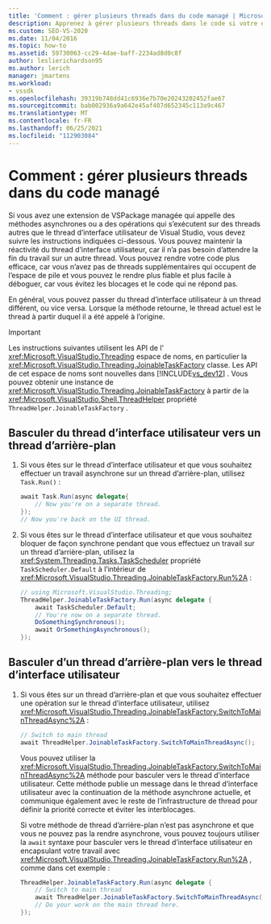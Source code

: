 ```yaml
---
title: 'Comment : gérer plusieurs threads dans du code managé | Microsoft Docs'
description: Apprenez à gérer plusieurs threads dans le code si votre extension VSPackage managée appelle des méthodes asynchrones ou a des opérations à partir du thread d’interface utilisateur de Visual Studio.
ms.custom: SEO-VS-2020
ms.date: 11/04/2016
ms.topic: how-to
ms.assetid: 59730063-cc29-4dae-baff-2234ad8d0c8f
author: leslierichardson95
ms.author: lerich
manager: jmartens
ms.workload:
- vssdk
ms.openlocfilehash: 39319b748dd41c6936e7b70e20243202452fae67
ms.sourcegitcommit: bab002936a9a642e45af407d652345c113a9c467
ms.translationtype: MT
ms.contentlocale: fr-FR
ms.lasthandoff: 06/25/2021
ms.locfileid: "112903084"
---
```

# <a name="how-to-manage-multiple-threads-in-managed-code"></a>Comment : gérer plusieurs threads dans du code managé
Si vous avez une extension de VSPackage managée qui appelle des méthodes asynchrones ou a des opérations qui s’exécutent sur des threads autres que le thread d’interface utilisateur de Visual Studio, vous devez suivre les instructions indiquées ci-dessous. Vous pouvez maintenir la réactivité du thread d’interface utilisateur, car il n’a pas besoin d’attendre la fin du travail sur un autre thread. Vous pouvez rendre votre code plus efficace, car vous n’avez pas de threads supplémentaires qui occupent de l’espace de pile et vous pouvez le rendre plus fiable et plus facile à déboguer, car vous évitez les blocages et le code qui ne répond pas.

 En général, vous pouvez passer du thread d’interface utilisateur à un thread différent, ou vice versa. Lorsque la méthode retourne, le thread actuel est le thread à partir duquel il a été appelé à l’origine.

> [!IMPORTANT]
> Les instructions suivantes utilisent les API de l' <xref:Microsoft.VisualStudio.Threading> espace de noms, en particulier la <xref:Microsoft.VisualStudio.Threading.JoinableTaskFactory> classe. Les API de cet espace de noms sont nouvelles dans [!INCLUDE[vs_dev12](../extensibility/includes/vs_dev12_md.md)] . Vous pouvez obtenir une instance de <xref:Microsoft.VisualStudio.Threading.JoinableTaskFactory> à partir de la <xref:Microsoft.VisualStudio.Shell.ThreadHelper> propriété `ThreadHelper.JoinableTaskFactory` .

## <a name="switch-from-the-ui-thread-to-a-background-thread"></a>Basculer du thread d’interface utilisateur vers un thread d’arrière-plan

1. Si vous êtes sur le thread d’interface utilisateur et que vous souhaitez effectuer un travail asynchrone sur un thread d’arrière-plan, utilisez `Task.Run()` :

    ```csharp
    await Task.Run(async delegate{
        // Now you're on a separate thread.
    });
    // Now you're back on the UI thread.

    ```

2. Si vous êtes sur le thread d’interface utilisateur et que vous souhaitez bloquer de façon synchrone pendant que vous effectuez un travail sur un thread d’arrière-plan, utilisez la <xref:System.Threading.Tasks.TaskScheduler> propriété `TaskScheduler.Default` à l’intérieur de <xref:Microsoft.VisualStudio.Threading.JoinableTaskFactory.Run%2A> :

    ```csharp
    // using Microsoft.VisualStudio.Threading;
    ThreadHelper.JoinableTaskFactory.Run(async delegate {
        await TaskScheduler.Default;
        // You're now on a separate thread.
        DoSomethingSynchronous();
        await OrSomethingAsynchronous();
    });
    ```

## <a name="switch-from-a-background-thread-to-the-ui-thread"></a>Basculer d’un thread d’arrière-plan vers le thread d’interface utilisateur

1. Si vous êtes sur un thread d’arrière-plan et que vous souhaitez effectuer une opération sur le thread d’interface utilisateur, utilisez <xref:Microsoft.VisualStudio.Threading.JoinableTaskFactory.SwitchToMainThreadAsync%2A> :

    ```csharp
    // Switch to main thread
    await ThreadHelper.JoinableTaskFactory.SwitchToMainThreadAsync();
    ```

     Vous pouvez utiliser la <xref:Microsoft.VisualStudio.Threading.JoinableTaskFactory.SwitchToMainThreadAsync%2A> méthode pour basculer vers le thread d’interface utilisateur. Cette méthode publie un message dans le thread d’interface utilisateur avec la continuation de la méthode asynchrone actuelle, et communique également avec le reste de l’infrastructure de thread pour définir la priorité correcte et éviter les interblocages.

     Si votre méthode de thread d’arrière-plan n’est pas asynchrone et que vous ne pouvez pas la rendre asynchrone, vous pouvez toujours utiliser la `await` syntaxe pour basculer vers le thread d’interface utilisateur en encapsulant votre travail avec <xref:Microsoft.VisualStudio.Threading.JoinableTaskFactory.Run%2A> , comme dans cet exemple :

    ```csharp
    ThreadHelper.JoinableTaskFactory.Run(async delegate {
        // Switch to main thread
        await ThreadHelper.JoinableTaskFactory.SwitchToMainThreadAsync();
        // Do your work on the main thread here.
    });
    ```
